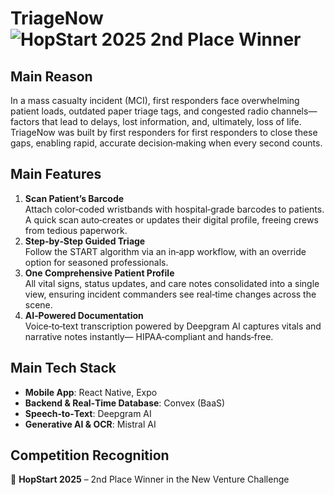 # TriageNow  ![HopStart 2025 2nd Place Winner](https://img.shields.io/badge/HopStart-2nd%20Place-brightgreen)

## Main Reason
In a mass casualty incident (MCI), first responders face overwhelming patient loads, outdated paper triage tags, and congested radio channels—factors that lead to delays, lost information, and, ultimately, loss of life. TriageNow was built by first responders for first responders to close these gaps, enabling rapid, accurate decision‑making when every second counts.

## Main Features
1. **Scan Patient’s Barcode**  
   Attach color‑coded wristbands with hospital‑grade barcodes to patients. A quick scan auto‑creates or updates their digital profile, freeing crews from tedious paperwork.  
2. **Step‑by‑Step Guided Triage**  
   Follow the START algorithm via an in‑app workflow, with an override option for seasoned professionals.  
3. **One Comprehensive Patient Profile**  
   All vital signs, status updates, and care notes consolidated into a single view, ensuring incident commanders see real‑time changes across the scene.  
4. **AI‑Powered Documentation**  
   Voice‑to‑text transcription powered by Deepgram AI captures vitals and narrative notes instantly— HIPAA‑compliant and hands‑free.

## Main Tech Stack
- **Mobile App**: React Native, Expo  
- **Backend & Real‑Time Database**: Convex (BaaS)  
- **Speech‑to‑Text**: Deepgram AI  
- **Generative AI & OCR**: Mistral AI

## Competition Recognition
🏅 **HopStart 2025** – 2nd Place Winner in the New Venture Challenge


